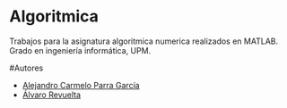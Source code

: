 # Algoritmica
Trabajos para la asignatura algoritmica numerica realizados en MATLAB.
Grado en ingeniería informática, UPM.

#Autores
- [Alejandro Carmelo Parra García](https://github.com/athanatos96)
- [Álvaro Revuelta](https://github.com/rv0lt)
